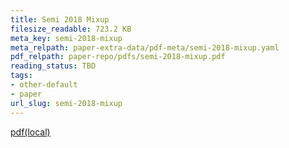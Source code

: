 ```yaml
---
title: Semi 2018 Mixup
filesize_readable: 723.2 KB
meta_key: semi-2018-mixup
meta_relpath: paper-extra-data/pdf-meta/semi-2018-mixup.yaml
pdf_relpath: paper-repo/pdfs/semi-2018-mixup.pdf
reading_status: TBD
tags:
- other-default
- paper
url_slug: semi-2018-mixup
---
```


[pdf(local)](../../paper-repo/pdfs/semi-2018-mixup.pdf)
